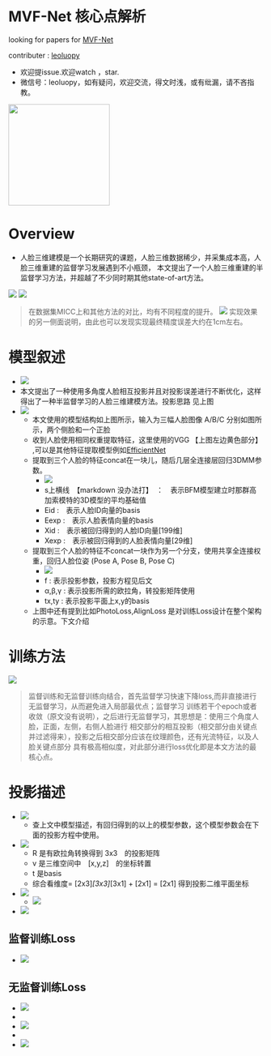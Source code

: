 

# MVF-Net 核心点解析

looking for papers for [MVF-Net](https://arxiv.org/abs/1904.04473)

contributer : [leoluopy](https://github.com/leoluopy)

+ 欢迎提issue.欢迎watch ，star.
+ 微信号：leoluopy，如有疑问，欢迎交流，得文时浅，或有纰漏，请不吝指教。

<img width="200" height="200" src="https://github.com/leoluopy/paper_discussing/blob/master/wechat_id.jpeg"/>


# Overview
+ 人脸三维建模是一个长期研究的课题，人脸三维数据稀少，并采集成本高，人脸三维重建的监督学习发展遇到不小瓶颈，
本文提出了一个人脸三维重建的半监督学习方法，并超越了不少同时期其他state-of-art方法。

![](./result.png)
![](./metricError.png)
> 在数据集MICC上和其他方法的对比，均有不同程度的提升。
![](./compare.png)
> 实现效果的另一侧面说明，由此也可以发现实现最终精度误差大约在1cm左右。


# 模型叙述
+ ![](./core_idea.png)
+  本文提出了一种使用多角度人脸相互投影并且对投影误差进行不断优化，这样得出了一种半监督学习的人脸三维建模方法。投影思路
见上图
+ ![](./model_struct.png)
    + 本文使用的模型结构如上图所示，输入为三幅人脸图像 A/B/C 分别如图所示，两个侧脸和一个正脸
    + 收到人脸使用相同权重提取特征，这里使用的VGG  【上图左边黄色部分】 ,可以是其他特征提取模型例如[EfficientNet](https://github.com/leoluopy/paper_discussing/blob/master/general/efficientNet/efficientNet.md)
    + 提取到三个人脸的特征concat在一块儿，随后几层全连接层回归3DMM参数。
        + ![](./3dmm_equation.png) 
        + s上横线　【markdown 没办法打】　：　表示BFM模型建立时那群高加索模特的3D模型的平均基础值 
        + Eid :　表示人脸ID向量的basis
        + Eexp :　表示人脸表情向量的basis
        + Xid :　表示被回归得到的人脸ID向量[199维]
        + Xexp :　表示被回归得到的人脸表情向量[29维]
    + 提取到三个人脸的特征不concat一块作为另一个分支，使用共享全连接权重，回归人脸位姿 (Pose A, Pose B, Pose C)
        + ![](./project_parameter.png)
        + f : 表示投影参数，投影方程见后文
        + α,β,γ : 表示投影所需的欧拉角，转投影矩阵使用
        + tx,ty : 表示投影平面上x,y的basis
    + 上图中还有提到比如PhotoLoss,AlignLoss 是对训练Loss设计在整个架构的示意。下文介绍



# 训练方法
![](./core_idea.png)
> 监督训练和无监督训练向结合，首先监督学习快速下降loss,而非直接进行无监督学习，从而避免进入局部最优点；监督学习
训练若干个epoch或者收敛（原文没有说明），之后进行无监督学习，其思想是：使用三个角度人脸，正面，左侧，右侧人脸进行
相交部分的相互投影（相交部分由关键点并过滤得来），投影之后相交部分应该在纹理颜色，还有光流特征，以及人脸关键点部分
具有极高相似度，对此部分进行loss优化即是本文方法的最核心点。

# 投影描述
+ ![](./project_parameter.png)
    + 查上文中模型描述，有回归得到的以上的模型参数，这个模型参数会在下面的投影方程中使用。
+ ![](./project_equation.png)
    + R 是有欧拉角转换得到 3x3　的投影矩阵
    + v 是三维空间中　[x,y,z]　的坐标转置
    + t 是basis
    + 综合看维度= [2x3]*[3x3]*[3x1] + [2x1] = [2x1] 得到投影二维平面坐标
+ ![](./prjection_AB.png)
    + ![](./X.png) 
+ ![](./prjectionAB2.png)

## 监督训练Loss
+ ![](./superviseLoss.png)

## 无监督训练Loss
+ ![](./photoLoss.png)
+
+ ![](./flowLoss.png)
+
+ ![](./unsuperviseLoss.png)





